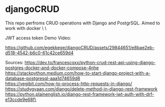 # djangoCRUD
This repo perfroms CRUD operations with Django and PostgrSQL. Aimed to work with docker \ \

JWT access token Demo Video:

https://github.com/egekkege/djangoCRUD/assets/29844651/e8bae2eb-d518-4542-b6c0-61c42ce659d4




Sources:
https://dev.to/francescoxx/python-crud-rest-api-using-django-postgres-docker-and-docker-compose-4nhe \
https://stackpython.medium.com/how-to-start-django-project-with-a-database-postgresql-aaa1d74659d8  \
https://vegibit.com/how-to-process-http-requests-in-django/  \
https://studygyaan.com/django/delete-method-in-django-rest-framework  \
https://python.plainenglish.io/django-rest-framework-jwt-auth-with-drf-e13ccde9e68f\


